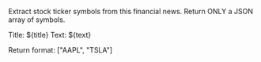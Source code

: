 Extract stock ticker symbols from this financial news. Return ONLY a JSON array of symbols.

Title: ${title}
Text: ${text}

Return format: ["AAPL", "TSLA"]
